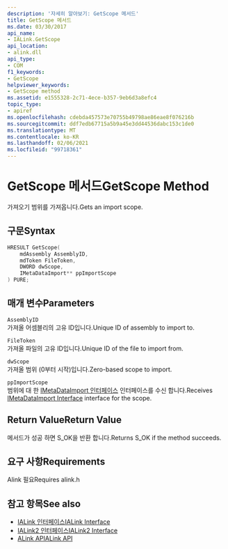 ```yaml
---
description: '자세히 알아보기: GetScope 메서드'
title: GetScope 메서드
ms.date: 03/30/2017
api_name:
- IALink.GetScope
api_location:
- alink.dll
api_type:
- COM
f1_keywords:
- GetScope
helpviewer_keywords:
- GetScope method
ms.assetid: e1555328-2c71-4ece-b357-9eb6d3a8efc4
topic_type:
- apiref
ms.openlocfilehash: cdebda457573e70755b49798ae86eae8f076216b
ms.sourcegitcommit: ddf7edb67715a5b9a45e3dd44536dabc153c1de0
ms.translationtype: MT
ms.contentlocale: ko-KR
ms.lasthandoff: 02/06/2021
ms.locfileid: "99718361"
---
```

# <a name="getscope-method"></a><span data-ttu-id="4f633-103">GetScope 메서드</span><span class="sxs-lookup"><span data-stu-id="4f633-103">GetScope Method</span></span>

<span data-ttu-id="4f633-104">가져오기 범위를 가져옵니다.</span><span class="sxs-lookup"><span data-stu-id="4f633-104">Gets an import scope.</span></span>  
  
## <a name="syntax"></a><span data-ttu-id="4f633-105">구문</span><span class="sxs-lookup"><span data-stu-id="4f633-105">Syntax</span></span>  
  
```cpp  
HRESULT GetScope(  
    mdAssembly AssemblyID,  
    mdToken FileToken,  
    DWORD dwScope,  
    IMetaDataImport** ppImportScope  
) PURE;  
```  
  
## <a name="parameters"></a><span data-ttu-id="4f633-106">매개 변수</span><span class="sxs-lookup"><span data-stu-id="4f633-106">Parameters</span></span>  

 `AssemblyID`  
 <span data-ttu-id="4f633-107">가져올 어셈블리의 고유 ID입니다.</span><span class="sxs-lookup"><span data-stu-id="4f633-107">Unique ID of assembly to import to.</span></span>  
  
 `FileToken`  
 <span data-ttu-id="4f633-108">가져올 파일의 고유 ID입니다.</span><span class="sxs-lookup"><span data-stu-id="4f633-108">Unique ID of the file to import from.</span></span>  
  
 `dwScope`  
 <span data-ttu-id="4f633-109">가져올 범위 (0부터 시작)입니다.</span><span class="sxs-lookup"><span data-stu-id="4f633-109">Zero-based scope to import.</span></span>  
  
 `ppImportScope`  
 <span data-ttu-id="4f633-110">범위에 대 한 [IMetaDataImport 인터페이스](../metadata/imetadataimport-interface.md) 인터페이스를 수신 합니다.</span><span class="sxs-lookup"><span data-stu-id="4f633-110">Receives [IMetaDataImport Interface](../metadata/imetadataimport-interface.md) interface for the scope.</span></span>  
  
## <a name="return-value"></a><span data-ttu-id="4f633-111">Return Value</span><span class="sxs-lookup"><span data-stu-id="4f633-111">Return Value</span></span>  

 <span data-ttu-id="4f633-112">메서드가 성공 하면 S_OK을 반환 합니다.</span><span class="sxs-lookup"><span data-stu-id="4f633-112">Returns S_OK if the method succeeds.</span></span>  
  
## <a name="requirements"></a><span data-ttu-id="4f633-113">요구 사항</span><span class="sxs-lookup"><span data-stu-id="4f633-113">Requirements</span></span>  

 <span data-ttu-id="4f633-114">Alink 필요</span><span class="sxs-lookup"><span data-stu-id="4f633-114">Requires alink.h</span></span>  
  
## <a name="see-also"></a><span data-ttu-id="4f633-115">참고 항목</span><span class="sxs-lookup"><span data-stu-id="4f633-115">See also</span></span>

- [<span data-ttu-id="4f633-116">IALink 인터페이스</span><span class="sxs-lookup"><span data-stu-id="4f633-116">IALink Interface</span></span>](ialink-interface.md)
- [<span data-ttu-id="4f633-117">IALink2 인터페이스</span><span class="sxs-lookup"><span data-stu-id="4f633-117">IALink2 Interface</span></span>](ialink2-interface.md)
- [<span data-ttu-id="4f633-118">ALink API</span><span class="sxs-lookup"><span data-stu-id="4f633-118">ALink API</span></span>](index.md)
